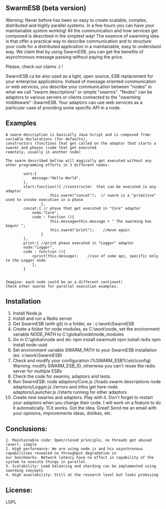 ## SwarmESB  (beta version)

Warning: Never before has been so easy to create scalable, complex, distributed and highly parallel systems.
In a few hours you can have your maintainable system working!
All the communication and how services get composed is described in the simplest way!
The essence of swarming idea is that offer a practical way to describe communication and to structure your code for a
distributed application in a maintainable, easy to understand way.
We claim that by using SwarmESB, you can get the benefits of asynchronous message passing without paying the price.

Please, check our claims :) !

SwarmESB ca be also used as a light, open source, ESB replacement for your enterprise applications.
Instead of message oriented communication or web services, you describe your communication between "nodes" in what
we call "swarm descriptions" or simple "swarms".
"Nodes" can be adaptors to various servers or clients connected to the "swarming middleware" :SwarmESB.
Your adaptors can use web services as a particular case of providing some specific API in a node.


## Examples
    
    A swarm description is basically Java Script and is composed from:  variable declarations (for defaults),
    constructors (functions that get called on the adaptor that starts a swarm) and phases (code that get executed
    remotely, usually in another node) 
    
    The swarm described bellow will magically get executed without any other programming efforts in 3 different nodes:

            vars:{
                message:"Hello World",
            },
            start:function(){ //constructor  that can be executed in any adaptor
                        this.swarm("concat");  // swarm is a "primitive" used to invoke execution in a phase
                    },
            concat:{ // phase that get executed in "Core" adaptor
                node:"Core",
                code : function (){
                        this.message=this.message + " The swarming has begun! ";
                        this.swarm("print");    //move again
                    }
            },
            print:{ //print phase executed in "Logger" adaptor
            node:"Logger",
            code : function (){
                cprint(this.message);    //use of some api, specific only to the Logger node
                },
            }
 

    Imagine: each node could be on a different continent! 
    Check other swarms for parallel execution examples.



## Installation

1. Install Node.js
2. Install and run a Redis server
2. Get SwarmESB (with git) in a folder, ex : c:\work\SwarmESB
3. Create a folder for node modules, ex C:\work\node, set the environment variable NODE_PATH to C:\global\node\node_modules
4. Go in C:\global\node and do:
 npm install swarmutil
 npm install redis
 npm install node-uuid
5. Set environment variable SWARM_PATH  to your SwarmESB installation (ex. c:\work\SwarmESB)
7. Check and modify your configuration (%SWARM_ESB%\etc\config)
    Warning: modify SWARM_ESB_ID, otherwise you can't reuse the redis server for multiple ESBs
8. Check the code for swarms, adaptors and tests.
9. Run SwarmESB:
    node adaptors/Core.js       //loads swarm descriptions
    node adaptors/Logger.js     //errors and infos get here
    node adaptors/Launcher.js   //starts running for other adaptors
10. Create new swarms and adaptors. Play with it.
    Don't forget to restart your adaptors when you change their code. I will work on a feature to do it automatically.
11.It works. Got the idea. Great! Send me an email with your opinions, improvements ideas, dislikes, etc.


## Conclusions:

    1. Maintainable code: Open/closed principle, no threads get abused (ever), simple
    2. High performance: We are using node.js and his asynchronous capabilities revealed no throughput degradation in
    our benchmarks. Network latency have no effect in capability of the system to execute things in parallel.
    3. Scalability: Load balancing and sharding can be implemented using swarming concepts
    4. High availability: Still at the research level but looks promising


## License:

LGPL